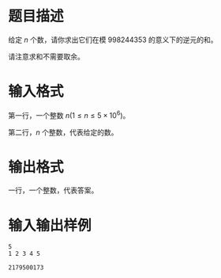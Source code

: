 # 题目描述

给定 $n$ 个数，请你求出它们在模 $998244353$ 的意义下的逆元的和。

请注意求和不需要取余。

# 输入格式

第一行，一个整数 $n(1 \leq n \leq 5 \times 10^6)$。

第二行，$n$ 个整数，代表给定的数。

# 输出格式

一行，一个整数，代表答案。

# 输入输出样例

```input1
5
1 2 3 4 5
```

```output1
2179500173
```
